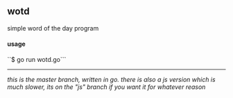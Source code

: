 ## wotd

simple word of the day program

#### usage
``$ go run wotd.go```

---
*this is the master branch, written in go. there is also a js version which is much slower, its on the "js" branch if you want it for whatever reason*
